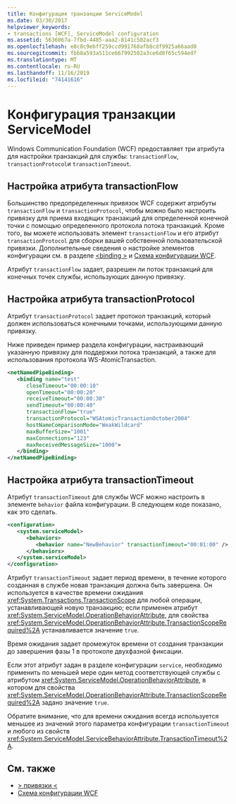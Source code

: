 ```yaml
---
title: Конфигурация транзакции ServiceModel
ms.date: 03/30/2017
helpviewer_keywords:
- transactions [WCF], ServiceModel configuration
ms.assetid: 5636067a-7fbd-4485-aaa2-8141c502acf3
ms.openlocfilehash: e8c8c9ebff259ccd991768afb8cdf9925a66aad0
ms.sourcegitcommit: fbb8a593a511ce667992502a3ce6d8f65c594edf
ms.translationtype: MT
ms.contentlocale: ru-RU
ms.lasthandoff: 11/16/2019
ms.locfileid: "74141616"
---
```

# <a name="servicemodel-transaction-configuration"></a>Конфигурация транзакции ServiceModel
Windows Communication Foundation (WCF) предоставляет три атрибута для настройки транзакций для службы: `transactionFlow`, `transactionProtocol`и `transactionTimeout`.  
  
## <a name="configuring-transactionflow"></a>Настройка атрибута transactionFlow  
 Большинство предопределенных привязок WCF содержит атрибуты `transactionFlow` и `transactionProtocol`, чтобы можно было настроить привязку для приема входящих транзакций для определенной конечной точки с помощью определенного протокола потока транзакций. Кроме того, вы можете использовать элемент `transactionFlow` и его атрибут `transactionProtocol` для сборки вашей собственной пользовательской привязки. Дополнительные сведения о настройке элементов конфигурации см. в разделе [\<binding >](../../configure-apps/file-schema/wcf/bindings.md) и [Схема конфигурации WCF](../../../../docs/framework/configure-apps/file-schema/wcf/index.md).  
  
 Атрибут `transactionFlow` задает, разрешен ли поток транзакций для конечных точек службы, использующих данную привязку.  
  
## <a name="configuring-transactionprotocol"></a>Настройка атрибута transactionProtocol  
 Атрибут `transactionProtocol` задает протокол транзакций, который должен использоваться конечными точками, использующими данную привязку.  
  
 Ниже приведен пример раздела конфигурации, настраивающий указанную привязку для поддержки потока транзакций, а также для использования протокола WS-AtomicTransaction.  
  
```xml  
<netNamedPipeBinding>  
   <binding name="test"  
      closeTimeout="00:00:10"  
      openTimeout="00:00:20"   
      receiveTimeout="00:00:30"  
      sendTimeout="00:00:40"  
      transactionFlow="true"  
      transactionProtocol="WSAtomicTransactionOctober2004"  
      hostNameComparisonMode="WeakWildcard"  
      maxBufferSize="1001"  
      maxConnections="123"   
      maxReceivedMessageSize="1000">  
   </binding>  
</netNamedPipeBinding>  
```  
  
## <a name="configuring-transactiontimeout"></a>Настройка атрибута transactionTimeout  
 Атрибут `transactionTimeout` для службы WCF можно настроить в элементе `behavior` файла конфигурации. В следующем коде показано, как это сделать.  
  
```xml  
<configuration>  
   <system.serviceModel>  
      <behaviors>  
         <behavior name="NewBehavior" transactionTimeout="00:01:00" /> <!-- 1 minute timeout -->  
      </behaviors>  
   </system.serviceModel>  
</configuration>  
```  
  
 Атрибут `transactionTimeout` задает период времени, в течение которого созданная в службе новая транзакция должна быть завершена. Он используется в качестве времени ожидания <xref:System.Transactions.TransactionScope> для любой операции, устанавливающей новую транзакцию; если применен атрибут <xref:System.ServiceModel.OperationBehaviorAttribute>, для свойства <xref:System.ServiceModel.OperationBehaviorAttribute.TransactionScopeRequired%2A> устанавливается значение `true`.  
  
 Время ожидания задает промежуток времени от создания транзакции до завершения фазы 1 в протоколе двухфазной фиксации.  
  
 Если этот атрибут задан в разделе конфигурации `service`, необходимо применить по меньшей мере один метод соответствующей службы с атрибутом <xref:System.ServiceModel.OperationBehaviorAttribute>, в котором для свойства <xref:System.ServiceModel.OperationBehaviorAttribute.TransactionScopeRequired%2A> задано значение `true`.  
  
 Обратите внимание, что для времени ожидания всегда используется меньшее из значений этого параметра конфигурации `transactionTimeout` и любого из свойств <xref:System.ServiceModel.ServiceBehaviorAttribute.TransactionTimeout%2A>.  
  
## <a name="see-also"></a>См. также

- [> привязки \<](../../configure-apps/file-schema/wcf/bindings.md)
- [Схема конфигурации WCF](../../../../docs/framework/configure-apps/file-schema/wcf/index.md)
